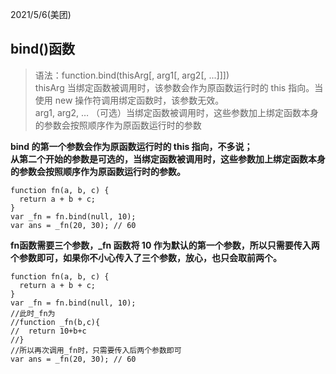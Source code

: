 2021/5/6(美团)
## bind()函数
>语法：function.bind(thisArg[, arg1[, arg2[, ...]]])  
>thisArg 当绑定函数被调用时，该参数会作为原函数运行时的 this 指向。当使用 new 操作符调用绑定函数时，该参数无效。  
>arg1, arg2, … （可选）当绑定函数被调用时，这些参数加上绑定函数本身的参数会按照顺序作为原函数运行时的参数

**bind 的第一个参数会作为原函数运行时的 this 指向，不多说；  
从第二个开始的参数是可选的，当绑定函数被调用时，这些参数加上绑定函数本身的参数会按照顺序作为原函数运行时的参数。**
```
function fn(a, b, c) {
  return a + b + c;
}
var _fn = fn.bind(null, 10);
var ans = _fn(20, 30); // 60
```
**fn函数需要三个参数，_fn 函数将 10 作为默认的第一个参数，所以只需要传入两个参数即可，如果你不小心传入了三个参数，放心，也只会取前两个。**
```
function fn(a, b, c) {
  return a + b + c;
}
var _fn = fn.bind(null, 10);
//此时_fn为
//function _fn(b,c){
//  return 10+b+c
//}
//所以再次调用_fn时，只需要传入后两个参数即可
var ans = _fn(20, 30); // 60
```
